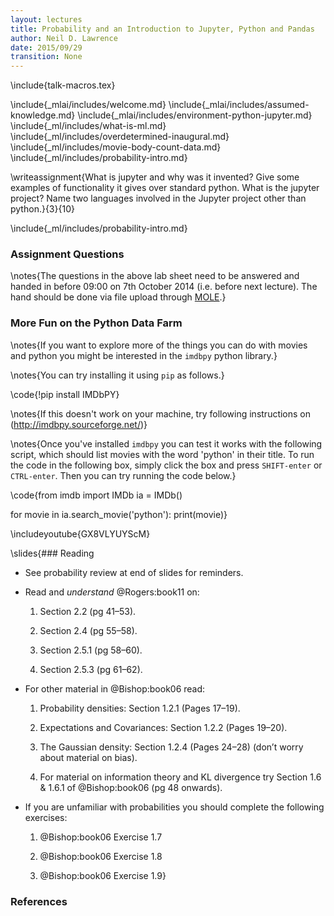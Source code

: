 ```yaml
---
layout: lectures
title: Probability and an Introduction to Jupyter, Python and Pandas
author: Neil D. Lawrence
date: 2015/09/29
transition: None
---
```


\include{talk-macros.tex}

\include{_mlai/includes/welcome.md}
\include{_mlai/includes/assumed-knowledge.md}
\include{_mlai/includes/environment-python-jupyter.md}
\include{_ml/includes/what-is-ml.md}
\include{_ml/includes/overdetermined-inaugural.md}
\include{_ml/includes/movie-body-count-data.md}
\include{_ml/includes/probability-intro.md}

\writeassignment{What is jupyter and why was it invented? Give some
examples of functionality it gives over standard python. What is the jupyter
project? Name two languages involved in the Jupyter project other than python.}{3}{10}

\include{_ml/includes/probability-intro.md}

### Assignment Questions

\notes{The questions in the above lab sheet need to be
answered and handed in before 09:00 on 7th October 2014 (i.e. before next
lecture). The hand should be done via file upload through
[MOLE](http://vle.shef.ac.uk).}

### More Fun on the Python Data Farm

\notes{If you want to explore more of the things
you can do with movies and python you might be interested in the `imdbpy` python
library.}

\notes{You can try installing it using `pip` as follows.}

\code{!pip install IMDbPY}

\notes{If this doesn't work on your machine, try following instructions on
(http://imdbpy.sourceforge.net/)}

\notes{Once you've installed `imdbpy` you can test it
works with the following script, which should list movies with the word 'python'
in their title. To run the code in the following box, simply click the box and
press `SHIFT-enter` or `CTRL-enter`. Then you can try running the code below.}

\code{from imdb import IMDb
ia = IMDb()

for movie in ia.search_movie('python'):
    print(movie)}

\includeyoutube{GX8VLYUYScM}

\slides{### Reading

-   See probability review at end of slides for reminders.

-   Read and *understand* @Rogers:book11 on:

    1.  Section 2.2 (pg 41–53).

    2.  Section 2.4 (pg 55–58).

    3.  Section 2.5.1 (pg 58–60).

    4.  Section 2.5.3 (pg 61–62).

-   For other material in @Bishop:book06 read:

    1.  Probability densities: Section 1.2.1 (Pages 17–19).

    2.  Expectations and Covariances: Section 1.2.2 (Pages 19–20).

    3.  The Gaussian density: Section 1.2.4 (Pages 24–28) (don’t worry
        about material on bias).

    4.  For material on information theory and KL divergence try Section
        1.6 & 1.6.1 of @Bishop:book06 (pg 48 onwards).

-   If you are unfamiliar with probabilities you should complete the
    following exercises:

    1.  @Bishop:book06 Exercise 1.7

    2.  @Bishop:book06 Exercise 1.8

    3.  @Bishop:book06 Exercise 1.9}

### References


